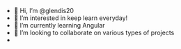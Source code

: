 - 👋 Hi, I’m @glendis20
- 👀 I’m interested in keep learn everyday!
- 🌱 I’m currently learning Angular
- 💞️ I’m looking to collaborate on various types of projects
- 

<!---
glendis20/glendis20 is a ✨ special ✨ repository because its `README.md` (this file) appears on your GitHub profile.
You can click the Preview link to take a look at your changes.
--->
